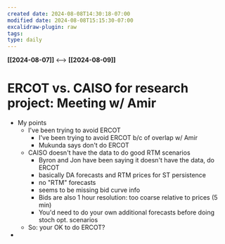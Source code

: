 ```yaml
---
created date: 2024-08-08T14:30:18-07:00
modified date: 2024-08-08T15:15:30-07:00
excalidraw-plugin: raw
tags: 
type: daily
---
```

**[[2024-08-07]]**  <-->  **[[2024-08-09]]**

# ERCOT vs. CAISO for research project: Meeting w/ Amir

- My points
	- I've been trying to avoid ERCOT
		- I've been trying to avoid ERCOT b/c of overlap w/ Amir
		- Mukunda says don't do ERCOT	
	- CAISO doesn't have the data to do good RTM scenarios
		- Byron and Jon have been saying it doesn't have the data, do ERCOT
		- basically DA forecasts and RTM prices for ST persistence
		- no "RTM" forecasts
		- seems to be missing bid curve info
		- Bids are also 1 hour resolution: too coarse relative to prices (5 min)
		- You'd need to do your own additional forecasts before doing stoch opt. scenarios
	- So: your OK to do ERCOT?
- 

